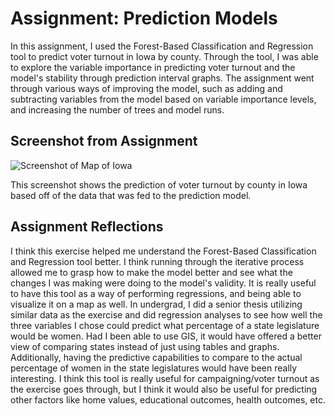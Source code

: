 # Assignment: Prediction Models

In this assignment, I used the Forest-Based Classification and Regression tool to predict voter turnout in Iowa by county. Through the tool, I was able to explore the variable importance in predicting voter turnout and the model's stability through prediction interval graphs. The assignment went through various ways of improving the model, such as adding and subtracting variables from the model based on variable importance levels, and increasing the number of trees and model runs.

## Screenshot from Assignment

![Screenshot of Map of Iowa](Prediction.png)

This screenshot shows the prediction of voter turnout by county in Iowa based off of the data that was fed to the prediction model.

## Assignment Reflections

I think this exercise helped me understand the Forest-Based Classification and Regression tool better. I think running through the iterative process allowed me to grasp how to make the model better and see what the changes I was making were doing to the model's validity.  It is really useful to have this tool as a way of performing regressions, and being able to visualize it on a map as well. In undergrad, I did a senior thesis utilizing similar data as the exercise and did regression analyses to see how well the three variables I chose could predict what percentage of a state legislature would be women. Had I been able to use GIS, it would have offered a better view of comparing states instead of just using tables and graphs. Additionally, having the predictive capabilities to compare to the actual percentage of women in the state legislatures would have been really interesting. I think this tool is really useful for campaigning/voter turnout as the exercise goes through, but I think it would also be useful for predicting other factors like home values, educational outcomes, health outcomes, etc. 
